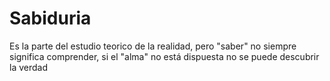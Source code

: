 # Sabiduria
Es la parte del estudio teorico de la realidad, pero "saber" no siempre significa comprender, si el "alma" no está dispuesta no se puede descubrir la verdad